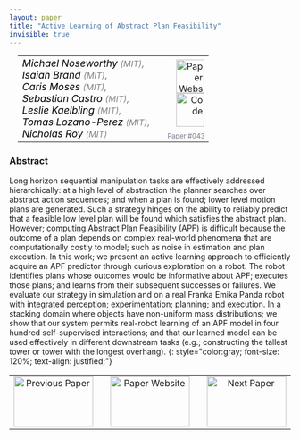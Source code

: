 ```yaml
---
layout: paper
title: "Active Learning of Abstract Plan Feasibility"
invisible: true
---
```

<table width = "95%" style="padding-left: 15px; margin-left: auto; margin-right: 10px;">
<tr><td style = "vertical-align: top; padding-right: 25px;" rowspan="2">
<span style="color:black; font-size: 110%;"><i>
Michael Noseworthy <span style="color:gray; font-size: 85%">(MIT)</span><span style="color:gray; font-size: 100%">,</span><br>  Isaiah Brand <span style="color:gray; font-size: 85%">(MIT)</span><span style="color:gray; font-size: 100%">,</span><br>  Caris Moses <span style="color:gray; font-size: 85%">(MIT)</span><span style="color:gray; font-size: 100%">,</span><br>  Sebastian Castro <span style="color:gray; font-size: 85%">(MIT)</span><span style="color:gray; font-size: 100%">,</span><br>  Leslie Kaelbling <span style="color:gray; font-size: 85%">(MIT)</span><span style="color:gray; font-size: 100%">,</span><br>  Tomas Lozano-Perez <span style="color:gray; font-size: 85%">(MIT)</span><span style="color:gray; font-size: 100%">,</span><br>  Nicholas Roy <span style="color:gray; font-size: 85%">(MIT)</span>
</i></span>
</td>
<td style="text-align: right;"><a href="http://www.roboticsproceedings.org/rss17/p043.pdf"><img src="{{ site.baseurl }}/images/paper_link.png" alt="Paper Website" width = "50"  height = "60"/></a><br>  <a href="https://youtu.be/UF-SjGm20Mw"><img src="{{ site.baseurl }}/images/video_link.png" alt="Code" width = "50"  height = "60"/></a><br>   </td>
</tr>
<tr>
<td style="color:#777789; text-align:right; font-size: 75%; margin-right:10px;">Paper&nbsp;#043</td>
</tr>
</table>


### Abstract
Long horizon sequential manipulation tasks are effectively addressed hierarchically: at a high level of abstraction the planner searches over abstract action sequences; and when a plan is found; lower level motion plans are generated. Such a strategy hinges on the ability to reliably predict that a feasible low level plan will be found which satisfies the abstract plan. However; computing Abstract Plan Feasibility (APF) is difficult because the outcome of a plan depends on complex real-world phenomena that are computationally costly to model; such as noise in estimation and plan execution.  In this work; we present an active learning approach to efficiently acquire an APF predictor through curious exploration on a robot. The robot identifies plans whose outcomes would be informative about APF; executes those plans; and learns from their subsequent successes or failures. We evaluate our strategy in simulation and on a real Franka Emika Panda robot with integrated perception; experimentation; planning; and execution. In a stacking domain where objects have non-uniform mass distributions; we show that our system permits real-robot learning of an APF model in four hundred self-supervised interactions; and that our learned model can be used effectively in different downstream tasks (e.g.; constructing the tallest tower or tower with the longest overhang).
{: style="color:gray; font-size: 120%; text-align: justified;"}



<table width="100%">
 <tr>
    <td style="width: 30%; text-align: center;"><a href="{{ site.baseurl }}/program/papers/042/">
<img src="{{ site.baseurl }}/images/previous_icon.png"
       alt="Previous Paper" width = "142"  height = "90"/> 
</a> </td>
<td style="text-align: center;"><a href="{{ site.baseurl }}/program/papers">
<img src="{{ site.baseurl }}/images/overview_icon.png"
       alt="Paper Website" width = "142"  height = "90"/> 
</a> </td>
    <td style="width: 30%; text-align: center;"><a href="{{ site.baseurl }}/program/papers/044/">
    <img src="{{ site.baseurl }}/images/next_icon.png"
        alt="Next Paper" width = "142"  height = "90"/>
    </a></td>
</tr>
</table>